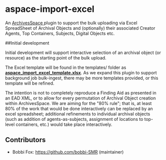# aspace-import-excel
An [ArchivesSpace ](http://archivesspace.org/ "ArchivesSpace") plugin to support the bulk uploading via Excel SpreadSheet of Archival Objects and (optionally) their associated Creator Agents, Top Containers, Subjects, Digital Objects etc.

##Initial development

Initial development will support interactive selection of an archival object (or resource) as the starting point of the bulk upload.  

The Excel template will be found in the templates/ folder as [**aspace_import_excel_template.xlsx**](/aspace_import_excel_template.xlsx).  As we expand this plugin to support background job bulk-ingest, there may be more templates provided, or this template will be refined.

The intention is not to completely reproduce a Finding Aid as presented in an EAD XML, or to allow for every permutation of Archival Object creation within ArchivesSpace.  We are aiming for the "80% rule"; that is, at least 80% of the work that would be done interactively can be replaced by an excel spreadsheet; additional refinements to individual archival objects (such as addition of agents-as-subjects, assignment of locations to top-level containers, etc.) would take place interactively.



## Contributors

* Bobbi Fox: https://github.com/bobbi-SMR (maintainer)

